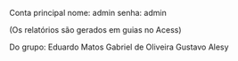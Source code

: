 Conta principal 
nome: admin 
senha: admin

(Os relatórios são gerados em guias no Acess)

Do grupo:
Eduardo Matos 
Gabriel de Oliveira 
Gustavo Alesy
